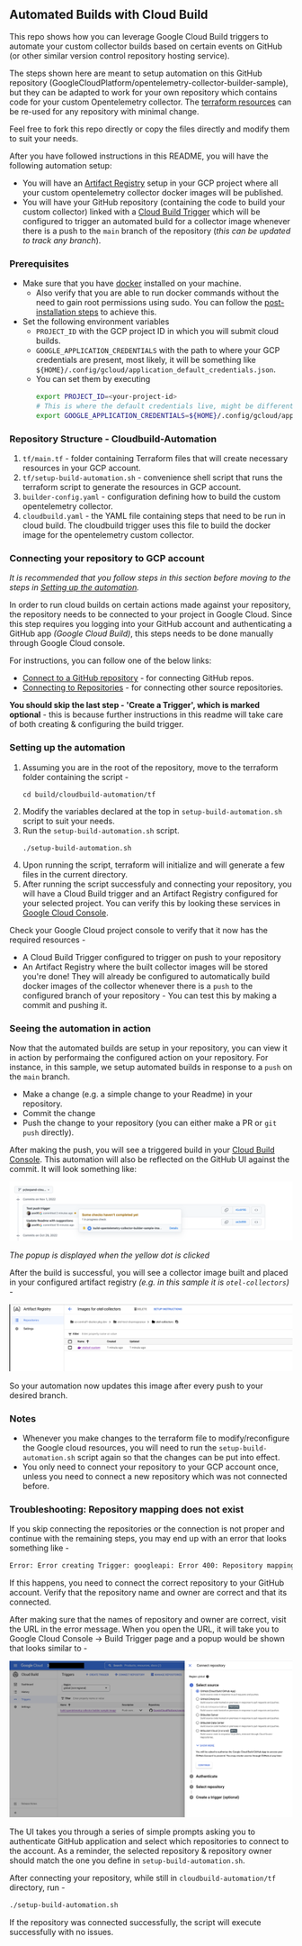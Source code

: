 ## Automated Builds with Cloud Build

This repo shows how you can leverage Google Cloud Build triggers to automate your custom collector builds based on certain events on GitHub (or other similar version control repository hosting service).

The steps shown here are meant to setup automation on this GitHub repository (GoogleCloudPlatform/opentelemetry-collector-builder-sample), but they can be adapted to work for your own repository which contains code for your custom Opentelemetry collector. The [terraform resources](/build/cloudbuild-automation/tf/) can be re-used for any repository with minimal change. 

Feel free to fork this repo directly or copy the files directly and modify them to suit your needs. 

After you have followed instructions in this README, you will have the following automation setup:
 - You will have an [Artifact Registry](https://cloud.google.com/artifact-registry) setup in your GCP project where all your custom opentelemetry collector docker images will be published. 
 - You will have your GitHub repository (containing the code to build your custom collector) linked with a [Cloud Build Trigger](https://cloud.google.com/build/docs/triggers) which will be configured to trigger an automated build for a collector image whenever there is a push to the `main` branch of the repository (*this can be updated to track any branch*).

### Prerequisites
- Make sure that you have [docker](https://docs.docker.com/engine/install/) installed on your machine.
    - Also verify that you are able to run docker commands without the need to gain root permissions using sudo. You can follow the [post-installation steps](https://docs.docker.com/engine/install/linux-postinstall/) to achieve this.
- Set the following environment variables 
    - `PROJECT_ID` with the GCP project ID in which you will submit cloud builds.
    - `GOOGLE_APPLICATION_CREDENTIALS` with the path to where your GCP credentials are present, most likely, it will be something like `${HOME}/.config/gcloud/application_default_credentials.json`.
    - You can set them by executing  
        ```bash
        export PROJECT_ID=<your-project-id>
        # This is where the default credentials live, might be different in case your default location is something else
        export GOOGLE_APPLICATION_CREDENTIALS=${HOME}/.config/gcloud/application_default_credentials.json
        ```

### Repository Structure - Cloudbuild-Automation

1. `tf/main.tf` - folder containing Terraform files that will create necessary resources in your GCP account. 
2. `tf/setup-build-automation.sh` - convenience shell script that runs the terraform script to generate the resources in GCP account. 
3. `builder-config.yaml` - configuration defining how to build the custom opentelemetry collector. 
4. `cloudbuild.yaml` - the YAML file containing steps that need to be run in cloud build. The cloudbuild trigger uses this file to build the docker image for the opentelemetry custom collector.

### Connecting your repository to GCP account

*It is recommended that you follow steps in this section before moving to the steps in [Setting up the automation](#setting-up-the-automation).* 

In order to run cloud builds on certain actions made against your repository, the repository needs to be connected to your project in Google Cloud. Since this step requires you logging into your GitHub account and authenticating a GitHub app *(Google Cloud Build)*, this steps needs to be done manually through Google Cloud console. 

For instructions, you can follow one of the below links:
 - [Connect to a GitHub repository](https://cloud.google.com/build/docs/automating-builds/github/connect-repo-github) - for connecting GitHub repos.
 - [Connecting to Repositories](https://cloud.google.com/build/docs/automating-builds/create-manage-triggers#connect_repo) - for connecting other source repositories. 

 **You should skip the last step - 'Create a Trigger', which is marked optional** - this is because
 further instructions in this readme will take care of both creating & configuring the build trigger. 

### Setting up the automation

1. Assuming you are in the root of the repository, move to the terraform folder containing the script - 
    ```
    cd build/cloudbuild-automation/tf
    ``` 
2. Modify the variables declared at the top in `setup-build-automation.sh` script to suit your needs. 
3. Run the `setup-build-automation.sh` script. 
    ```
    ./setup-build-automation.sh
    ```
4. Upon running the script, terraform will initialize and will generate a few files in the current directory.
5. After running the script successfuly and connecting your repository, you will have a Cloud Build trigger and an Artifact Registry configured for your selected project. You can verify this by looking these services in [Google Cloud Console](https://console.cloud.google.com).

Check your Google Cloud project console to verify that it now has the required resources - 
 - A Cloud Build Trigger configured to trigger on push to your repository
 - An Artifact Registry where the built collector images will be stored
you're done! They will already be configured to automatically build docker images of the collector whenever there is a `push` to the configured branch of your repository - You can test this by making a commit and pushing it. 

### Seeing the automation in action

Now that the automated builds are setup in your repository, you can view it in action by performaing the configured action on your repository. For instance, in this sample, we setup automated builds in response to a `push` on the `main` branch.   
 - Make a change (e.g. a simple change to your Readme) in your repository.
 - Commit the change
 - Push the change to your repository (you can either make a PR or `git push` directly). 

After making the push, you will see a triggered build in your [Cloud Build Console](https://console.cloud.google.com/cloud-build). 
This automation will also be reflected on the GitHub UI against the commit. It will look something like: 

![push-trigger](images/push-trigger.png)

*The popup is displayed when the yellow dot is clicked*

After the build is successful, you will see a collector image built and placed in your configured artifact registry *(e.g. in this sample it is `otel-collectors`)* - 

![artifact-registry](images/artifact-registry.png)

So your automation now updates this image after every push to your desired branch. 

### Notes 
 - Whenever you make changes to the terraform file to modify/reconfigure the Google cloud resources, you will need to run the `setup-build-automation.sh` script again so that the changes can be put into effect. 
 - You only need to connect your repository to your GCP account once, unless you need to connect a new repository which was not connected before.

### Troubleshooting: Repository mapping does not exist 

If you skip connecting the repositories or the connection is not proper and continue with the remaining steps, you may end up with an error that looks something like - 
```bash 
Error: Error creating Trigger: googleapi: Error 400: Repository mapping does not exist. Please visit https://console.cloud.google.com/cloud-build/triggers/connect?project=<your-project-id> to connect a repository to your project
```
If this happens, you need to connect the correct repository to your GitHub account. Verify that the repository name and owner are correct and that its connected. 

After making sure that the names of repository and owner are correct, visit the URL in the error message. When you open the URL, it will take you to Google Cloud Console &rarr; Build Trigger page and a popup would be shown that looks similar to - 

![connect-repo](images/connect-repo.png)

The UI takes you through a series of simple prompts asking you to authenticate GitHub application and select which repositories to connect to the account. As a reminder, the selected repository & repository owner should match the one you define in `setup-build-automation.sh`. 

After connecting your repository, while still in `cloudbuild-automation/tf` directory, run - 
```bash
./setup-build-automation.sh
``` 
If the repository was connected successfully, the script will execute successfully with no issues. 

